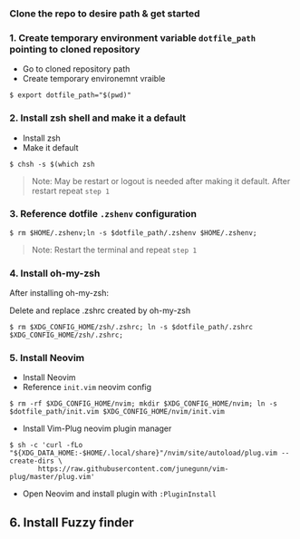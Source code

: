 
### Clone the repo to desire path & get started

### 1. Create temporary environment variable `dotfile_path` pointing to cloned repository

- Go to cloned repository path 
- Create temporary environemnt vraible
```
$ export dotfile_path="$(pwd)"
```

### 2. Install zsh shell and make it a default
- Install zsh
- Make it default
```
$ chsh -s $(which zsh
```

> Note: May be restart or logout is needed after making it default. After restart repeat `step 1`

### 3. Reference dotfile `.zshenv` configuration 

```
$ rm $HOME/.zshenv;ln -s $dotfile_path/.zshenv $HOME/.zshenv;
```
> Note: Restart the terminal and repeat `step 1`

### 4. Install oh-my-zsh

After installing oh-my-zsh:

Delete and replace .zshrc created by oh-my-zsh 
```
$ rm $XDG_CONFIG_HOME/zsh/.zshrc; ln -s $dotfile_path/.zshrc $XDG_CONFIG_HOME/zsh/.zshrc;
```

### 5. Install Neovim 
- Install Neovim
- Reference `init.vim` neovim config
```
$ rm -rf $XDG_CONFIG_HOME/nvim; mkdir $XDG_CONFIG_HOME/nvim; ln -s $dotfile_path/init.vim $XDG_CONFIG_HOME/nvim/init.vim
```
- Install Vim-Plug neovim plugin manager
```
$ sh -c 'curl -fLo "${XDG_DATA_HOME:-$HOME/.local/share}"/nvim/site/autoload/plug.vim --create-dirs \
       https://raw.githubusercontent.com/junegunn/vim-plug/master/plug.vim'
```
- Open Neovim and install plugin with `:PluginInstall`

## 6. Install Fuzzy finder

